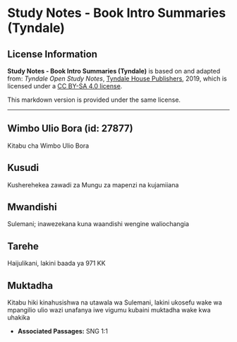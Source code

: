 # Study Notes - Book Intro Summaries (Tyndale)

## License Information

**Study Notes - Book Intro Summaries (Tyndale)** is based on and adapted from: _Tyndale Open Study Notes_, [Tyndale House Publishers](https://tyndaleopenresources.com/), 2019, which is licensed under a [CC BY-SA 4.0 license](https://creativecommons.org/licenses/by-sa/4.0/legalcode.en).

This markdown version is provided under the same license.



--------------------------------

## Wimbo Ulio Bora (id: 27877)

Kitabu cha Wimbo Ulio Bora

Kusudi
------

Kusherehekea zawadi za Mungu za mapenzi na kujamiiana

Mwandishi
---------

Sulemani; inawezekana kuna waandishi wengine waliochangia

Tarehe
------

Haijulikani, lakini baada ya 971 KK

Muktadha
--------

Kitabu hiki kinahusishwa na utawala wa Sulemani, lakini ukosefu wake wa mpangilio ulio wazi unafanya iwe vigumu kubaini muktadha wake kwa uhakika

* **Associated Passages:** SNG 1:1

